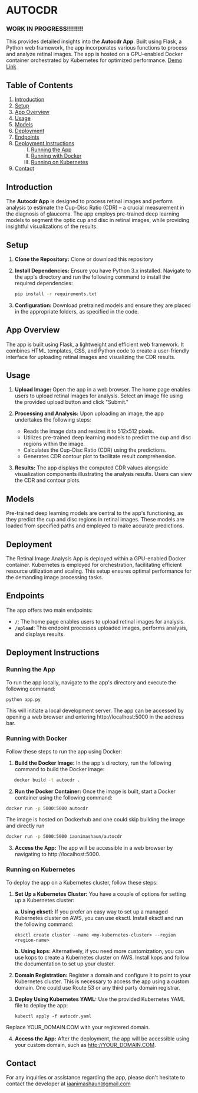 # AUTOCDR

### WORK IN PROGRESS!!!!!!!!

This provides detailed insights into the **Autocdr App**. Built using Flask, a Python web framework, the app incorporates various functions to process and analyze retinal images. The app is hosted on a GPU-enabled Docker container orchestrated by Kubernetes for optimized performance. [Demo Link](http://cdr.dev.eazyvitals.com/)


## Table of Contents

1. [Introduction](#introduction)
2. [Setup](#setup)
3. [App Overview](#app-overview)
4. [Usage](#usage)
5. [Models](#models)
6. [Deployment](#deployment)
7. [Endpoints](#endpoints)
8. [Deployment Instructions](#deployment-instructions)
    <ol style="margin-left: 20px; list-style-type: upper-roman;">
        <li><a href="#running-the-app">Running the App</a></li>
        <li><a href="#running-with-docker">Running with Docker</a></li>
        <li><a href="#running-on-kubernetes">Running on Kubernetes</a></li>
    </ol>
9. [Contact](#contact)



## Introduction

The **Autocdr App** is designed to process retinal images and perform analysis to estimate the Cup-Disc Ratio (CDR) – a crucial measurement in the diagnosis of glaucoma. The app employs pre-trained deep learning models to segment the optic cup and disc in retinal images, while providing insightful visualizations of the results.

## Setup

1. **Clone the Repository:** Clone or download this repository 

2. **Install Dependencies:** Ensure you have Python 3.x installed. Navigate to the app's directory and run the following command to install the required dependencies:

    ```bash
    pip install -r requirements.txt
    ```

3. **Configuration:** Download pretrained models and ensure they are placed in the appropriate folders, as specified in the code.

## App Overview

The app is built using Flask, a lightweight and efficient web framework. It combines HTML templates, CSS, and Python code to create a user-friendly interface for uploading retinal images and visualizing the CDR results.

## Usage

1. **Upload Image:** Open the app in a web browser. The home page enables users to upload retinal images for analysis. Select an image file using the provided upload button and click "Submit."

2. **Processing and Analysis:** Upon uploading an image, the app undertakes the following steps:
    - Reads the image data and resizes it to 512x512 pixels.
    - Utilizes pre-trained deep learning models to predict the cup and disc regions within the image.
    - Calculates the Cup-Disc Ratio (CDR) using the predictions.
    - Generates CDR contour plot to facilitate result comprehension.

3. **Results:** The app displays the computed CDR values alongside visualization components illustrating the analysis results. Users can view the CDR and contour plots.

## Models

Pre-trained deep learning models are central to the app's functioning, as they predict the cup and disc regions in retinal images. These models are loaded from specified paths and employed to make accurate predictions.

## Deployment

The Retinal Image Analysis App is deployed within a GPU-enabled Docker container. Kubernetes is employed for orchestration, facilitating efficient resource utilization and scaling. This setup ensures optimal performance for the demanding image processing tasks.

## Endpoints

The app offers two main endpoints:

- **`/`**: The home page enables users to upload retinal images for analysis.
- **`/upload`**: This endpoint processes uploaded images, performs analysis, and displays results.


## Deployment Instructions

### Running the App

To run the app locally, navigate to the app's directory and execute the following command:

```bash
python app.py
```


This will initiate a local development server. The app can be accessed by opening a web browser and entering http://localhost:5000 in the address bar.



### Running with Docker

Follow these steps to run the app using Docker:

1. **Build the Docker Image:** In the app's directory, run the following command to build the Docker image:

```bash
   docker build -t autocdr .
```

2. **Run the Docker Container:** Once the image is built, start a Docker container using the following command:

```bash
docker run -p 5000:5000 autocdr
```

The image is hosted on Dockerhub and one could skip building the image and directly run

```bash
docker run -p 5000:5000 iaanimashaun/autocdr
```

3. **Access the App:** The app will be accessible in a web browser by navigating to http://localhost:5000.



### Running on Kubernetes
To deploy the app on a Kubernetes cluster, follow these steps:

1. **Set Up a Kubernetes Cluster:** You have a couple of options for setting up a Kubernetes cluster:

    **a. Using eksctl:** If you prefer an easy way to set up a managed Kubernetes cluster on AWS, you can use eksctl. Install eksctl and run the following command:

    ```
    eksctl create cluster --name <my-kubernetes-cluster> --region <region-name>
    ```
    **b. Using kops:** Alternatively, if you need more customization, you can use kops to create a Kubernetes cluster on AWS. Install kops and follow the documentation to set up your cluster.

2. **Domain Registration:** Register a domain and configure it to point to your Kubernetes cluster. This is necessary to access the app using a custom domain. One could use Route 53 or any third party domain registrar.

3. **Deploy Using Kubernetes YAML:** Use the provided Kubernetes YAML file to deploy the app:

    ```
    kubectl apply -f autocdr.yaml
    ```
Replace YOUR_DOMAIN.COM with your registered domain.

4. **Access the App:** After the deployment, the app will be accessible using your custom domain, such as http://YOUR_DOMAIN.COM.


## Contact
For any inquiries or assistance regarding the app, please don't hesitate to contact the developer at iaanimashaun@gmail.com

